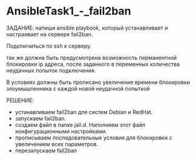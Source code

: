 # AnsibleTask1_-_fail2ban
ЗАДАНИЕ: напиши ansible playbook, который устанавливает и настраивает на сервере fail2ban.

Подключиться по ssh к серверу. 

так же должна быть предусмотрена возможность перманентной блокировки ip адреса, после заданного в переменных количества неудачных попыток подключения.

В условиях должны быть прописано увеличение времени блокировки злоумышленника с каждой новой неудачной попыткой 

РЕШЕНИЕ:
- устанавливаем fail2ban для систем Debian и RedHat. 
- запускаем  fail2ban.
- создаем файл в папке jail.d. Наполняем этот файл конфигурационными настройками. 
- прописываем последовательные условия для блокировки с увеличением всех параметров. 
- перезапускаем fail2ban